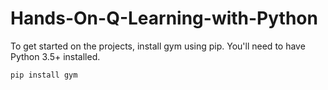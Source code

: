 # Hands-On-Q-Learning-with-Python

To get started on the projects, install gym using pip. You'll need to have Python 3.5+ installed.

`pip install gym`
